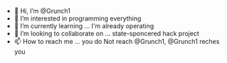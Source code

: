 - 👋 Hi, I’m @Grunch1
- 👀 I’m interested in programming everything
- 🌱 I’m currently learning ... I'm already operating
- 💞️ I’m looking to collaborate on ... state-sponcered hack project
- 📫 How to reach me ... you do Not reach @Grunch1, @Grunch1 reches you

<!---
Grunch1/Grunch1 is a ✨ special ✨ repository because its `README.md` (this file) appears on your GitHub profile.
You can click the Preview link to take a look at your changes.
--->

